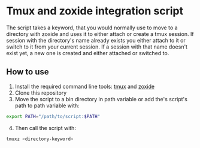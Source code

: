 # Tmux and zoxide integration script

The script takes a keyword, that you would normally use to move to a directory with zoxide and uses it to either attach or create a tmux session. If session with the directory's name already exists you either attach to it or switch to it from your current session. If a session with that name doesn't exist yet, a new one is created and either attached or switched to.

## How to use

1. Install the required command line tools: [tmux](https://github.com/tmux/tmux/wiki/Installing) and [zoxide](https://github.com/ajeetdsouza/zoxide#installation)
2. Clone this repository
3. Move the script to a bin directory in path variable or add the's script's path to path variable with:

```bash
export PATH="/path/to/script:$PATH"
```

4. Then call the script with:

```bash
tmuxz <directory-keyword>
```
